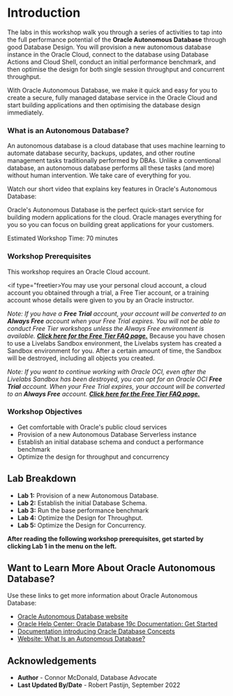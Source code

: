 # Introduction                                   

The labs in this workshop walk you through a series of activities to tap into the full performance potential of the **Oracle Autonomous Database** through good Database Design. You will provision a new autonomous database instance in the Oracle Cloud, connect to the database using Database Actions and Cloud Shell, conduct an initial performance benchmark, and then optimise the design for both single session throughput and concurrent throughput.

With Oracle Autonomous Database, we make it quick and easy for you to create a secure, fully managed database service in the Oracle Cloud and start building applications and then optimising the database design immediately.

### **What is an Autonomous Database?**
An autonomous database is a cloud database that uses machine learning to automate database security, backups, updates, and other routine management tasks traditionally performed by DBAs. Unlike a conventional database, an autonomous database performs all these tasks (and more) without human intervention. We take care of everything for you.

Watch our short video that explains key features in Oracle's Autonomous Database:

[](youtube:c-DUIePFKco)

Oracle's Autonomous Database is the perfect quick-start service for building modern applications for the cloud. Oracle manages everything for you so you can focus on building great applications for your customers.

Estimated Workshop Time: 70 minutes

### Workshop Prerequisites
This workshop requires an Oracle Cloud account. 

<if type="freetier>You may use your personal cloud account, a cloud account you obtained through a trial, a Free Tier account, or a training account whose details were given to you by an Oracle instructor.

*Note: If you have a **Free Trial** account, your account will be converted to an **Always Free** account when your Free Trial expires. You will not be able to conduct Free Tier workshops unless the Always Free environment is available. **[Click here for the Free Tier FAQ page.](https://www.oracle.com/cloud/free/faq.html)***
</if>
<if type="livelabs">Because you have chosen to use a Livelabs Sandbox environment, the Livelabs system has created a Sandbox environment for you. After a certain amount of time, the Sandbox will be destroyed, including all objects you created.

*Note: If you want to continue working with Oracle OCI, even after the Livelabs Sandbox has been destroyed, you can opt for an Oracle OCI **Free Trial** account. When your Free Trial expires, your account will be converted to an **Always Free** account. **[Click here for the Free Tier FAQ page.](https://www.oracle.com/cloud/free/faq.html)***
</if>

### Workshop Objectives
- Get comfortable with Oracle's public cloud services
- Provision of a new Autonomous Database Serverless instance
- Establish an initial database schema and conduct a performance benchmark
- Optimize the design for throughput and concurrency

## Lab Breakdown
- **Lab 1:** Provision of a new Autonomous Database.
- **Lab 2:** Establish the initial Database Schema.
- **Lab 3:** Run the base performance benchmark
- **Lab 4:** Optimize the Design for Throughput.
- **Lab 5:** Optimize the Design for Concurrency.

**After reading the following workshop prerequisites, get started by clicking Lab 1 in the menu on the left.**

## Want to Learn More About Oracle Autonomous Database?

Use these links to get more information about Oracle Autonomous Database:

- <a href="https://www.oracle.com/database/autonomous-database.html" target="\_blank">Oracle Autonomous Database website</a>
- <a href="https://docs.oracle.com/en/database/oracle/oracle-database/19/index.html" target="\_blank">Oracle Help Center: Oracle Database 19c Documentation: Get Started</a>
- <a href="https://docs.oracle.com/en/database/oracle/oracle-database/19/cncpt/introduction-to-oracle-database.html#GUID-A42A6EF0-20F8-4F4B-AFF7-09C100AE581E" target="\_blank">Documentation introducing Oracle Database Concepts</a>
- <a href="https://www.oracle.com/database/what-is-autonomous-database.html" target="\_blank">Website: What Is an Autonomous Database?</a>

## Acknowledgements

- **Author** - Connor McDonald, Database Advocate
- **Last Updated By/Date** - Robert Pastijn, September 2022
